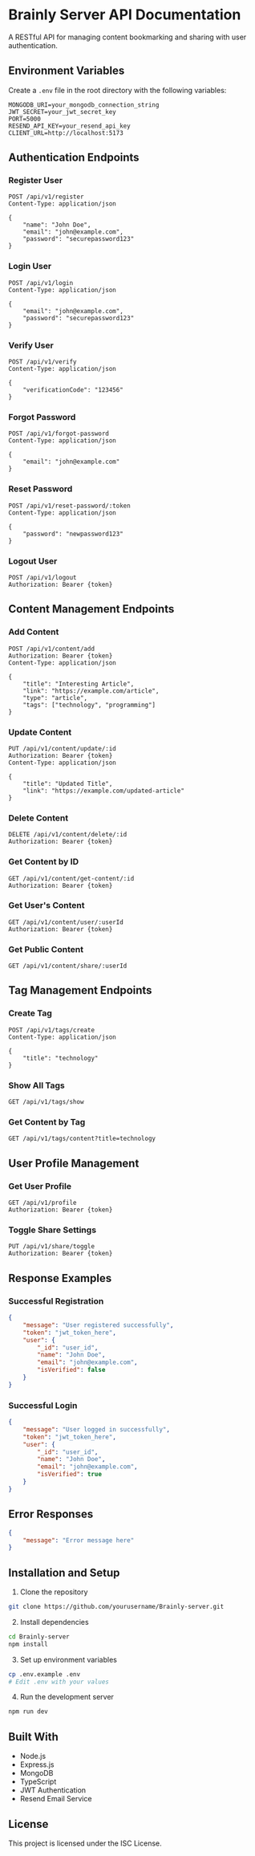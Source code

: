 # Brainly Server API Documentation

A RESTful API for managing content bookmarking and sharing with user authentication.

## Environment Variables

Create a `.env` file in the root directory with the following variables:

```env
MONGODB_URI=your_mongodb_connection_string
JWT_SECRET=your_jwt_secret_key
PORT=5000
RESEND_API_KEY=your_resend_api_key
CLIENT_URL=http://localhost:5173
```

## Authentication Endpoints

### Register User
```http
POST /api/v1/register
Content-Type: application/json

{
    "name": "John Doe",
    "email": "john@example.com",
    "password": "securepassword123"
}
```

### Login User
```http
POST /api/v1/login
Content-Type: application/json

{
    "email": "john@example.com",
    "password": "securepassword123"
}
```

### Verify User
```http
POST /api/v1/verify
Content-Type: application/json

{
    "verificationCode": "123456"
}
```

### Forgot Password
```http
POST /api/v1/forgot-password
Content-Type: application/json

{
    "email": "john@example.com"
}
```

### Reset Password
```http
POST /api/v1/reset-password/:token
Content-Type: application/json

{
    "password": "newpassword123"
}
```

### Logout User
```http
POST /api/v1/logout
Authorization: Bearer {token}
```

## Content Management Endpoints

### Add Content
```http
POST /api/v1/content/add
Authorization: Bearer {token}
Content-Type: application/json

{
    "title": "Interesting Article",
    "link": "https://example.com/article",
    "type": "article",
    "tags": ["technology", "programming"]
}
```

### Update Content
```http
PUT /api/v1/content/update/:id
Authorization: Bearer {token}
Content-Type: application/json

{
    "title": "Updated Title",
    "link": "https://example.com/updated-article"
}
```

### Delete Content
```http
DELETE /api/v1/content/delete/:id
Authorization: Bearer {token}
```

### Get Content by ID
```http
GET /api/v1/content/get-content/:id
Authorization: Bearer {token}
```

### Get User's Content
```http
GET /api/v1/content/user/:userId
Authorization: Bearer {token}
```

### Get Public Content
```http
GET /api/v1/content/share/:userId
```

## Tag Management Endpoints

### Create Tag
```http
POST /api/v1/tags/create
Content-Type: application/json

{
    "title": "technology"
}
```

### Show All Tags
```http
GET /api/v1/tags/show
```

### Get Content by Tag
```http
GET /api/v1/tags/content?title=technology
```

## User Profile Management

### Get User Profile
```http
GET /api/v1/profile
Authorization: Bearer {token}
```

### Toggle Share Settings
```http
PUT /api/v1/share/toggle
Authorization: Bearer {token}
```

## Response Examples

### Successful Registration
```json
{
    "message": "User registered successfully",
    "token": "jwt_token_here",
    "user": {
        "_id": "user_id",
        "name": "John Doe",
        "email": "john@example.com",
        "isVerified": false
    }
}
```

### Successful Login
```json
{
    "message": "User logged in successfully",
    "token": "jwt_token_here",
    "user": {
        "_id": "user_id",
        "name": "John Doe",
        "email": "john@example.com",
        "isVerified": true
    }
}
```

## Error Responses

```json
{
    "message": "Error message here"
}
```

## Installation and Setup

1. Clone the repository
```bash
git clone https://github.com/yourusername/Brainly-server.git
```

2. Install dependencies
```bash
cd Brainly-server
npm install
```

3. Set up environment variables
```bash
cp .env.example .env
# Edit .env with your values
```

4. Run the development server
```bash
npm run dev
```

## Built With
- Node.js
- Express.js
- MongoDB
- TypeScript
- JWT Authentication
- Resend Email Service

## License
This project is licensed under the ISC License.